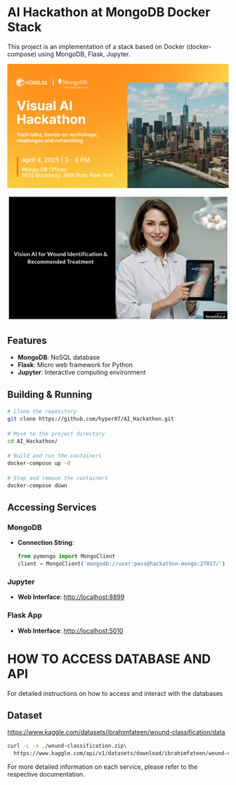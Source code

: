 # AI Hackathon at MongoDB Docker Stack

This project is an implementation of a stack based on Docker (docker-compose) using MongoDB, Flask, Jupyter.


![AI Hackathon](./files/images/AI_Hackathon.png)


![Application](./files/images/main.png)

## Features

- **MongoDB**: NoSQL database
- **Flask**: Micro web framework for Python
- **Jupyter**: Interactive computing environment

## Building & Running

```sh
# Clone the repository
git clone https://github.com/hyper07/AI_Hackathon.git

# Move to the project directory
cd AI_Hackathon/

# Build and run the containers
docker-compose up -d

# Stop and remove the containers
docker-compose down
```

## Accessing Services

### MongoDB

- **Connection String**:
  ```python
  from pymongo import MongoClient
  client = MongoClient('mongodb://user:pass@hackathon-mongo:27017/')
  ```

### Jupyter

- **Web Interface**: [http://localhost:8899](http://localhost:8899)

### Flask App

- **Web Interface**: [http://localhost:5010](http://localhost:5010)


# HOW TO ACCESS DATABASE AND API
For detailed instructions on how to access and interact with the databases


## Dataset

https://www.kaggle.com/datasets/ibrahimfateen/wound-classification/data

```bash
curl -L -o ./wound-classification.zip\
  https://www.kaggle.com/api/v1/datasets/download/ibrahimfateen/wound-classification
```


For more detailed information on each service, please refer to the respective documentation.